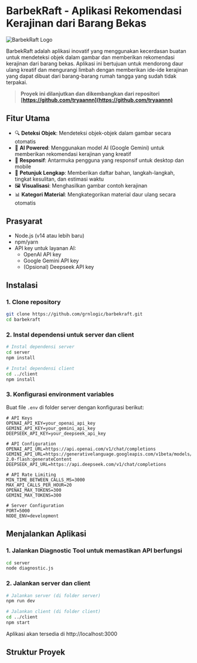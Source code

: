 # BarbekRaft - Aplikasi Rekomendasi Kerajinan dari Barang Bekas

![BarbekRaft Logo](https://dummyimage.com/600x400/000/fff&text=BarbekRaft)

BarbekRaft adalah aplikasi inovatif yang menggunakan kecerdasan buatan untuk mendeteksi objek dalam gambar dan memberikan rekomendasi kerajinan dari barang bekas. Aplikasi ini bertujuan untuk mendorong daur ulang kreatif dan mengurangi limbah dengan memberikan ide-ide kerajinan yang dapat dibuat dari barang-barang rumah tangga yang sudah tidak terpakai.

> **Proyek ini dilanjutkan dan dikembangkan dari repositori [https://github.com/tryaannn](https://github.com/tryaannn)**

## Fitur Utama

- 🔍 **Deteksi Objek**: Mendeteksi objek-objek dalam gambar secara otomatis
- 🤖 **AI Powered**: Menggunakan model AI (Google Gemini) untuk memberikan rekomendasi kerajinan yang kreatif
- 📱 **Responsif**: Antarmuka pengguna yang responsif untuk desktop dan mobile
- 📝 **Petunjuk Lengkap**: Memberikan daftar bahan, langkah-langkah, tingkat kesulitan, dan estimasi waktu
- 🖼️ **Visualisasi**: Menghasilkan gambar contoh kerajinan
- 📊 **Kategori Material**: Mengkategorikan material daur ulang secara otomatis

## Prasyarat

- Node.js (v14 atau lebih baru)
- npm/yarn
- API key untuk layanan AI:
  - OpenAI API key
  - Google Gemini API key
  - (Opsional) Deepseek API key

## Instalasi

### 1. Clone repository

```bash
git clone https://github.com/grnlogic/barbekraft.git
cd barbekraft
```

### 2. Instal dependensi untuk server dan client

```bash
# Instal dependensi server
cd server
npm install

# Instal dependensi client
cd ../client
npm install
```

### 3. Konfigurasi environment variables

Buat file `.env` di folder server dengan konfigurasi berikut:

```env
# API Keys
OPENAI_API_KEY=your_openai_api_key
GEMINI_API_KEY=your_gemini_api_key
DEEPSEEK_API_KEY=your_deepseek_api_key

# API Configuration
OPENAI_API_URL=https://api.openai.com/v1/chat/completions
GEMINI_API_URL=https://generativelanguage.googleapis.com/v1beta/models/gemini-2.0-flash:generateContent
DEEPSEEK_API_URL=https://api.deepseek.com/v1/chat/completions

# API Rate Limiting
MIN_TIME_BETWEEN_CALLS_MS=3000
MAX_API_CALLS_PER_HOUR=20
OPENAI_MAX_TOKENS=300
GEMINI_MAX_TOKENS=300

# Server Configuration
PORT=5000
NODE_ENV=development
```

## Menjalankan Aplikasi

### 1. Jalankan Diagnostic Tool untuk memastikan API berfungsi

```bash
cd server
node diagnostic.js
```

### 2. Jalankan server dan client

```bash
# Jalankan server (di folder server)
npm run dev

# Jalankan client (di folder client)
cd ../client
npm start
```

Aplikasi akan tersedia di http://localhost:3000

## Struktur Proyek
